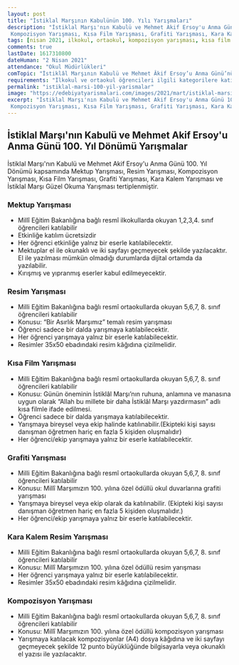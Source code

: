 ```yaml
---
layout: post
title: "İstiklal Marşının Kabulünün 100. Yılı Yarışmaları"
description: "İstiklal Marşı'nın Kabulü ve Mehmet Akif Ersoy'u Anma Günü 100. Yıl Dönümü kapsamında Mektup Yarışması, Resim Yarışması,
 Kompozisyon Yarışması, Kısa Film Yarışması, Grafiti Yarışması, Kara Kalem Yarışması ve İstiklal Marşı Güzel Okuma Yarışması tertiplenmiştir."
tags: [nisan 2021, ilkokul, ortaokul, kompozisyon yarışması, kısa film yarışması, mektup yarışması, resim yarışması]
comments: true
lastDate: 1617310800 
dateHuman: "2 Nisan 2021"
attendance: "Okul Müdürlükleri"
comTopic: "İstiklâl Marşının Kabulü ve Mehmet Âkif Ersoy’u Anma Günü’nün 100. Yılı"
requirements: "İlkokul ve ortaokul öğrencileri ilgili kategorilere katılabilir"
permalink: "istiklal-marsi-100-yil-yarismalar"
image: "https://edebiyatyarismalari.com/images/2021/mart/istiklal-marsi-100-yil-mektup.jpg"
excerpt: "İstiklal Marşı'nın Kabulü ve Mehmet Akif Ersoy'u Anma Günü 100. Yıl Dönümü kapsamında Mektup Yarışması, Resim Yarışması,
 Kompozisyon Yarışması, Kısa Film Yarışması, Grafiti Yarışması, Kara Kalem Yarışması ve İstiklal Marşı Güzel Okuma Yarışması tertiplenmiştir."
---
```


## İstiklal Marşı'nın Kabulü ve Mehmet Akif Ersoy'u Anma Günü 100. Yıl Dönümü Yarışmalar
İstiklal Marşı'nın Kabulü ve Mehmet Akif Ersoy'u Anma Günü 100. Yıl Dönümü kapsamında Mektup Yarışması, Resim Yarışması,
 Kompozisyon Yarışması, Kısa Film Yarışması, Grafiti Yarışması, Kara Kalem Yarışması ve İstiklal Marşı Güzel Okuma Yarışması tertiplenmiştir.

### Mektup Yarışması
- Millî Eğitim Bakanlığına bağlı resmî ilkokullarda okuyan 1,2,3,4. sınıf öğrencileri katılabilir
- Etkinliğe katılım ücretsizdir
- Her öğrenci etkinliğe yalnız bir eserle katılabilecektir. 
- Mektuplar el ile okunaklı ve iki sayfayı geçmeyecek şekilde yazılacaktır. El ile yazılması mümkün olmadığı durumlarda dijital ortamda da yazılabilir.
- Kırışmış ve yıpranmış eserler kabul edilmeyecektir.

### Resim Yarışması
- Milli Eğitim Bakanlığına bağlı resmî ortaokullarda okuyan 5,6,7, 8. sınıf öğrencileri katılabilir
- Konusu: “Bir Asırlık Marşımız” temalı resim yarışması
- Öğrenci sadece bir dalda yarışmaya katılabilecektir.
- Her öğrenci yarışmaya yalnız bir eserle katılabilecektir. 
- Resimler 35x50 ebadındaki resim kâğıdına çizilmelidir. 

### Kısa Film Yarışması
- Milli Eğitim Bakanlığına bağlı resmî ortaokullarda okuyan 5,6,7, 8. sınıf öğrencileri katılabilir
- Konusu: Günün öneminin İstiklâl Marşı’nın ruhuna, anlamına ve manasına uygun olarak “Allah bu millete bir daha İstiklâl Marşı yazdırmasın” adlı kısa filmle ifade edilmesi.
- Öğrenci sadece bir dalda yarışmaya katılabilecektir.
- Yarışmaya bireysel veya ekip halinde katılınabilir.(Ekipteki kişi sayısı danışman öğretmen hariç en fazla 5 kişiden oluşmalıdır)
- Her öğrenci/ekip yarışmaya yalnız bir eserle katılabilecektir. 

### Grafiti Yarışması
- Milli Eğitim Bakanlığına bağlı resmî ortaokullarda okuyan 5,6,7, 8. sınıf öğrencileri katılabilir
- Konusu: Millî Marşımızın 100. yılına özel ödüllü okul duvarlarına grafiti yarışması
- Yarışmaya bireysel veya ekip olarak da katılınabilir. (Ekipteki kişi sayısı danışman öğretmen hariç en fazla 5 kişiden oluşmalıdır.)
- Her öğrenci/ekip yarışmaya yalnız bir eserle katılabilecektir.

### Kara Kalem Resim Yarışması
- Milli Eğitim Bakanlığına bağlı resmî ortaokullarda okuyan 5,6,7, 8. sınıf öğrencileri katılabilir
- Konusu: Millî Marşımızın 100. yılına özel ödüllü resim yarışması 
- Her öğrenci yarışmaya yalnız bir eserle katılabilecektir. 
- Resimler 35x50 ebadındaki resim kâğıdına çizilmelidir. 

### Kompozisyon Yarışması
- Milli Eğitim Bakanlığına bağlı resmî ortaokullarda okuyan 5,6,7, 8. sınıf öğrencileri katılabilir
- Konusu: Millî Marşımızın 100. yılına özel ödüllü kompozisyon yarışması 
- Yarışmaya katılacak kompozisyonlar (A4) dosya kâğıdına ve iki sayfayı geçmeyecek şekilde 12 punto büyüklüğünde bilgisayarla veya okunaklı el yazısı ile yazılacaktır.